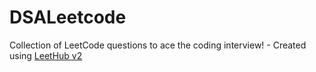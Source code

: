 # DSALeetcode
Collection of LeetCode questions to ace the coding interview! - Created using [LeetHub v2](https://github.com/arunbhardwaj/LeetHub-2.0)

